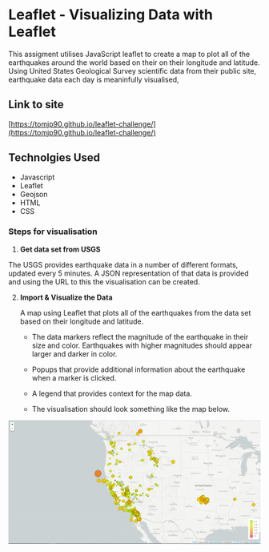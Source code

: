 # Leaflet - Visualizing Data with Leaflet

This assigment utilises JavaScript leaflet to create a map to plot all of the earthquakes around the world based on their on their longitude and latitude. Using United States Geological Survey scientific data from their public site, earthquake data each day is meaninfully visualised,

## Link to site
[https://tomjp90.github.io/leaflet-challenge/](https://tomjp90.github.io/leaflet-challenge/)

## Technolgies Used
- Javascript
- Leaflet
- Geojson
- HTML
- CSS



### Steps for visualisation

1. **Get data set from USGS**

The USGS provides earthquake data in a number of different formats, updated every 5 minutes. A JSON representation of that data is provided and using the URL to this the visualisation can be created.

   
2. **Import & Visualize the Data**

   A map using Leaflet that plots all of the earthquakes from the data set based on their longitude and latitude.

   * The data markers reflect the magnitude of the earthquake in their size and color. Earthquakes with higher magnitudes should appear larger and darker in color.

   * Popups that provide additional information about the earthquake when a marker is clicked.

   * A legend that provides context for the map data.

   * The visualisation should look something like the map below.

![2-BasicMap](Images/2-BasicMap.png)





